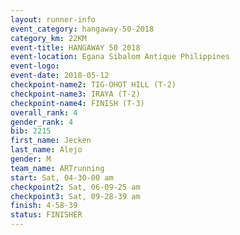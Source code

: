 ```yaml
---
layout: runner-info 
event_category: hangaway-50-2018 
category_km: 22KM 
event-title: HANGAWAY 50 2018 
event-location: Egana Sibalom Antique Philippines 
event-logo: 
event-date: 2018-05-12 
checkpoint-name2: TIG-OHOT HILL (T-2) 
checkpoint-name3: IRAYA (T-2) 
checkpoint-name4: FINISH (T-3) 
overall_rank: 4
gender_rank: 4
bib: 2215
first_name: Jecken
last_name: Alejo
gender: M
team_name: ARTrunning
start: Sat, 04-30-00 am
checkpoint2: Sat, 06-09-25 am
checkpoint3: Sat, 09-28-39 am
finish: 4-58-39
status: FINISHER
---
```

